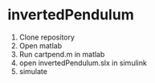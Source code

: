 # invertedPendulum
1. Clone repository
2. Open matlab
3. Run cartpend.m in matlab
4. open invertedPendulum.slx in simulink
5. simulate
